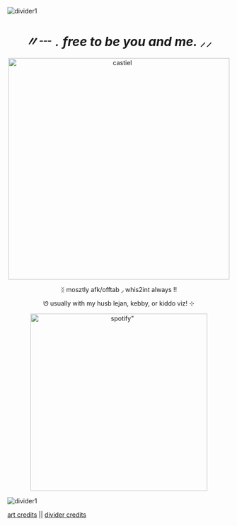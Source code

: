 ![divider1](https://64.media.tumblr.com/54bf37a6182a326afca1c65d4456b4dd/43920a61d5818e73-6b/s2048x3072/9309598c5e10eefafea2ec0d38dad654c23263e2.pnj)


*<h1 align="center">〃┄﹒free to be you and me. ⸝⸝</h1>*

<p align="center">
    <img width="500" src="https://64.media.tumblr.com/2f926753c83cad4760a0b33682389a54/bc5a8c7aad0ff74d-ed/s540x810/392d0406532af706984c38eff5407fd8fabb7400.jpg" alt="castiel">
</p>

<p align="center">
 ᛝ     mosztly afk/offtab    ◞    whis2int always   !!
  <p align="center">
 ‎ᘎ usually with my husb lejan, kebby, or kiddo viz!  ⊹
  

 <p align="center">
    <img width="400" src="https://spotify-github-profile.kittinanx.com/api/view?uid=31neovqlgcu5nmy5j4vqisn7iike&cover_image=true&theme=novatorem&show_offline=true&background_color=121212&interchange=false&bar_color=d0d0d0&bar_color_cover=false)]"alt=spotify" >
</p>

![divider1](https://64.media.tumblr.com/54bf37a6182a326afca1c65d4456b4dd/43920a61d5818e73-6b/s2048x3072/9309598c5e10eefafea2ec0d38dad654c23263e2.pnj)

[art credits](https://www.tumblr.com/paunchsalazar/765090967218995200?source=share) || [divider credits](https://www.tumblr.com/v6que/741222564978966528?source=share)
